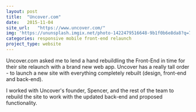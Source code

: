 ```yaml
---
layout: post
title:  "Uncover.com"
date:   2015-11-04
site_url:   "https://www.uncover.com/"
img: 'https://ununsplash.imgix.net/photo-1422479516648-9b1f0b6e8da8?q=75&fm=jpg&s=c5f2b3df2a4c71532b3b354b8766503c'
categories: responsive mobile front-end relaunch
project_type: website
---
```

Uncover.com asked me to lend a hand rebuildling the Front-End in time for their site relaunch with a brand new web app. Uncover has a really tall order - to launch a new site with everything completely rebuilt (design, front-end and back-end).

I worked with Uncover's founder, Spencer, and the rest of the team to rebuild the site to work with the updated back-end and proposed functionality.
